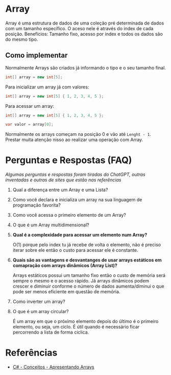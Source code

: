 # Array

Array é uma estrutura de dados de uma coleção pré determinada de dados com um tamanho específico. O aceso nele é através do index de cada posição. Benefícios: Tamanho fixo, acesso por index e todos os dados são do mesmo tipo.


## Como implementar

Normalmente Arrays são criados já informando o tipo e o seu tamanho final.

```csharp
int[] array = new int[5];
```

Para inicializar um array já com valores:

```csharp
int[] array = new int[5] { 1, 2, 3, 4, 5 };
```


Para acessar um array:

```csharp
int[] array = new int[5] { 1, 2, 3, 4, 5 };

var valor = array[0];
```

Normalmente os arrays começam na posição 0 e vão até ```Lenght - 1```. Prestar muita atenção nisso ao realizar uma operação com Array.

# Perguntas e Respostas (FAQ)

_Algumas perguntas e respostas foram tiradas do ChatGPT, outras inventadas e outras de sites que estão nas referências_

1. Qual a diferença entre um Array e uma Lista?
1. Como você declara e inicializa um array na sua linguagem de programação favorita?
1. Como você acessa o primeiro elemento de um Array?
1. O que é um Array multidimensional?
1. **Qual é a complexidade para acessar um elemento num Array?**

    O(1) porque pelo index tu já recebe de volta o elemento, não é preciso iterar sobre ele então o custo para acessar ele é constante.

1. **Quais são as vantagens e desvantanges de usar arrays estáticos em comapração com arrays dinâmicos (Array List)?**

    Arrays estáticos possui um tamanho fixo então o custo de memória será sempre o mesmo e o acesso rápido. Já arrays dinâmicos podem crescer e diminuir conforme o número de dados aumenta/diminui o que pode ser menos eficiente em questão de memória.

1. Como inverter um array?
1. O que é um array circular?

    É um array em que o próximo elemento depois do último é o primeiro elemento, ou seja, um ciclo. É útil quando é necessário ficar percorrendo a lista de forma ciclica.

# Referências

- [C# - Conceitos - Apresentando Arrays](https://macoratti.net/10/05/c_arrays.htm)